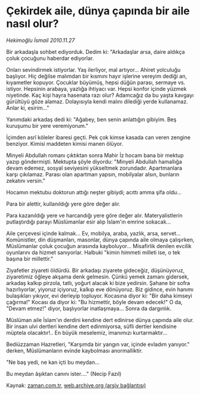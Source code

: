 # Çekirdek aile, dünya  çapında bir aile nasıl olur?

*Hekimoğlu İsmail 2010.11.27*

<td class="columnist-detail">
<p>Bir arkadaşla sohbet ediyorduk. Dedim ki: "Arkadaşlar arsa, daire aldıkça çoluk çocuğunu haberdar ediyorlar.</p>
<p>
<div id="haberMetinDiv">
<p>Onları sevindirmek istiyorlar. Yaş ilerliyor, mal artıyor... Ahiret yolculuğu başlıyor. Hiç değilse malımdan bir kısmını hayır işlerine vereyim dediği an, kıyametler kopuyor. Çocuklar büyümüş, hepsi düğün parası, sermaye vs. istiyor. Hepsinin arabaya, yazlığa ihtiyacı var. Hepsi konfor içinde yüzmek niyetinde. Kaç kişi hayra hasenata razı olur? Adamcağız da bu yaşta kavgayı gürültüyü göze alamaz. Dolayısıyla kendi malını dilediği yerde kullanamaz. Anlar ki, esirim..."
<p>Yanımdaki arkadaş dedi ki: "Ağabey, ben senin anlattığın gibiyim. Beş kuruşumu bir yere veremiyorum."
<p>İçimden asrî köleler ibaresi geçti. Pek çok kimse kasada can veren zengine benziyor. Kimisi maddeten kimisi manen ölüyor.
<p>Minyeli Abdullah romanı çıktıktan sonra Mahir İz hocam bana bir mektup yazıp göndermişti. Mektupta şöyle diyordu: "Minyeli Abdullah hamallığa devam edemez, sosyal seviyesini yükseltmek zorundadır. Apartmanlara karşı çıkılamaz. Parası olan apartman yapsın, mobilyalar alsın, bunların zekatını versin."
<p>Hocamın mektubu doktorun attığı neşter gibiydi; acıttı amma şifa oldu...
<p>Para bir alettir, kullanıldığı yere göre değer alır.
<p>Para kazanıldığı yere ve harcandığı yere göre değer alır. Materyalistlerin putlaştırdığı parayı Müslümanlar esir alıp İslam'ın emrine sokacak...
<p>Aile çerçevesi içinde kalmak... Ev, mobilya, araba, yazlık, arsa, servet... Komünistler, din düşmanları, masonlar, dünya çapında aile olmaya çalışırken, Müslümanlar çoluk çocuğun arasında kayboluyor... Misafirlik denilen evcilik oyunlarını da hizmet sanıyorlar. Halbuki "kimin himmeti milleti ise, o tek başına bir millettir."
<p>Ziyafetler ziyareti öldürdü. Bir arkadaşı ziyarete gideceğiz, düşünüyoruz, ziyaretimiz öğleye akşama denk gelmesin. Çünkü yemek zamanı gidersek, arkadaş kalkıp pirzola, tatlı, yoğurt alacak ki bize yedirsin. Şahane bir sofra hazırlıyorlar, yiyoruz içiyoruz, kalkıp eve dönüyoruz. Biz gidince, evin hanımı bulaşıkları yıkıyor, evi derleyip topluyor. Kocasına diyor ki: "Bir daha kimseyi çağırma!" Kocası da diyor ki: "Bu hizmettir, böyle devam edecek!" O da, "Devam etmez!" diyor, başlıyorlar inatlaşmaya... Sonra da dargınlık.
<p>Müslüman aile İslam'ın derdini kendine dert edinirse dünya çapında aile olur. Bir insan ulvi dertleri kendine dert edinmiyorsa, süfli dertler kendisine müptela olacaktır!.. En büyük meselemiz, imanımızı kurtarmaktır...
<p>Bediüzzaman Hazretleri, "Karşımda bir yangın var, içinde evladım yanıyor." derken, Müslümanların evinde kaybolması anormalliktir.
<p>"Ne baş yedi, ne kan içti bu meydan...
<p>Bu meydan âşıktan canını ister...." (Necip Fazıl)</p></p></p></p></p></p></p></p></p></p></p></p></p></div>
</p>
<a href="http://web.archive.org/web/20110208083503/mailto:/">
</a></td>

Kaynak: [zaman.com.tr](http://zaman.com.tr/yazar.do?yazino=1057505), [web.archive.org (arşiv bağlantısı)](http://web.archive.org/web/20110208083503/http://www.zaman.com.tr:80/yazar.do?yazino=1057505)
